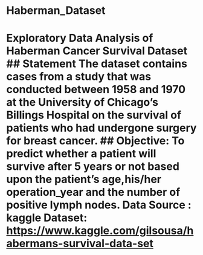 # Haberman_Dataset
# Exploratory Data Analysis of Haberman Cancer Survival Dataset  ## Statement  The dataset contains cases from a study that was conducted between 1958 and 1970 at the University of Chicago’s Billings Hospital on the survival of patients who had undergone surgery for breast cancer.  ## Objective:  To predict whether a patient will survive after 5 years or not based upon the patient’s age,his/her operation_year and the number of positive lymph nodes.  Data Source : kaggle  Dataset: https://www.kaggle.com/gilsousa/habermans-survival-data-set
